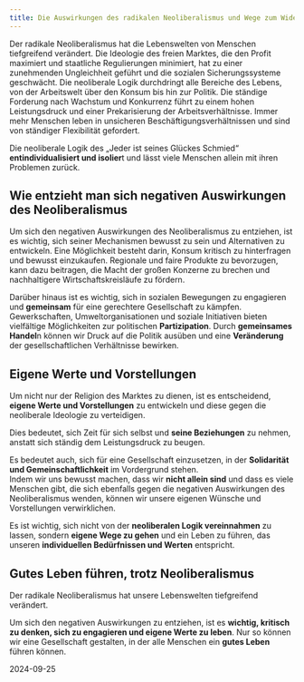 ```yaml
---
title: Die Auswirkungen des radikalen Neoliberalismus und Wege zum Widerstand
---
```

Der radikale Neoliberalismus hat die Lebenswelten von Menschen tiefgreifend verändert. Die Ideologie des freien Marktes, die den Profit maximiert und staatliche Regulierungen minimiert, hat zu einer zunehmenden Ungleichheit geführt und die sozialen Sicherungssysteme geschwächt. Die neoliberale Logik durchdringt alle Bereiche des Lebens, von der Arbeitswelt über den Konsum bis hin zur Politik. Die ständige Forderung nach Wachstum und Konkurrenz führt zu einem hohen Leistungsdruck und einer Prekarisierung der Arbeitsverhältnisse. Immer mehr Menschen leben in unsicheren Beschäftigungsverhältnissen und sind von ständiger Flexibilität gefordert. 

Die neoliberale Logik des „Jeder ist seines Glückes Schmied“ **entindividualisiert und isolier**t und lässt viele Menschen allein mit ihren Problemen zurück.

## Wie entzieht man sich negativen Auswirkungen des Neoliberalismus 

Um sich den negativen Auswirkungen des Neoliberalismus zu entziehen, ist es wichtig, sich seiner Mechanismen bewusst zu sein und Alternativen zu entwickeln. Eine Möglichkeit besteht darin, Konsum kritisch zu hinterfragen und bewusst einzukaufen. Regionale und faire Produkte zu bevorzugen, kann dazu beitragen, die Macht der großen Konzerne zu brechen und nachhaltigere Wirtschaftskreisläufe zu fördern.

Darüber hinaus ist es wichtig, sich in sozialen Bewegungen zu engagieren und **gemeinsam** für eine gerechtere Gesellschaft zu kämpfen. Gewerkschaften, Umweltorganisationen und soziale Initiativen bieten vielfältige Möglichkeiten zur politischen **Partizipation**. Durch **gemeinsames Handel**n können wir Druck auf die Politik ausüben und eine **Veränderung** der gesellschaftlichen Verhältnisse bewirken.

## Eigene Werte und Vorstellungen 

Um nicht nur der Religion des Marktes zu dienen, ist es entscheidend, **eigene Werte und Vorstellungen** zu entwickeln und diese gegen die neoliberale Ideologie zu verteidigen. 

Dies bedeutet, sich Zeit für sich selbst und **seine Beziehungen** zu nehmen, anstatt sich ständig dem Leistungsdruck zu beugen. 

Es bedeutet auch, sich für eine Gesellschaft einzusetzen, in der **Solidarität und Gemeinschaftlichkeit** im Vordergrund stehen.  
Indem wir uns bewusst machen, dass wir **nicht allein sind** und dass es viele Menschen gibt, die sich ebenfalls gegen die negativen Auswirkungen des Neoliberalismus wenden, können wir unsere eigenen Wünsche und Vorstellungen verwirklichen. 

Es ist wichtig, sich nicht von der **neoliberalen Logik vereinnahmen** zu lassen, sondern **eigene Wege zu gehen** und ein Leben zu führen, das unseren **individuellen Bedürfnissen und Werten** entspricht.

## Gutes Leben führen, trotz Neoliberalismus

Der radikale Neoliberalismus hat unsere Lebenswelten tiefgreifend verändert. 

Um sich den negativen Auswirkungen zu entziehen, ist es **wichtig, kritisch zu denken, sich zu engagieren und eigene Werte zu leben**. Nur so können wir eine Gesellschaft gestalten, in der alle Menschen ein **gutes Leben** führen können.

2024-09-25